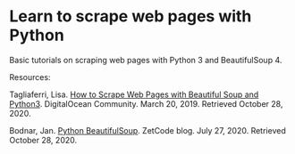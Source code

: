 # Learn to scrape web pages with Python
Basic tutorials on scraping web pages with Python 3 and BeautifulSoup 4.

Resources:

Tagliaferri, Lisa. [How to Scrape Web Pages with Beautiful Soup and Python3](https://www.digitalocean.com/community/tutorials/how-to-scrape-web-pages-with-beautiful-soup-and-python-3). DigitalOcean Community. March 20, 2019. Retrieved October 28, 2020.

Bodnar, Jan. [Python BeautifulSoup](http://zetcode.com/python/beautifulsoup/). ZetCode blog. July 27, 2020. Retrieved October 28, 2020.
